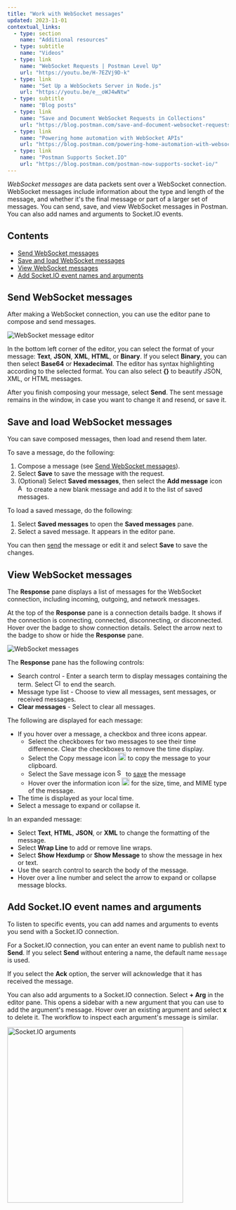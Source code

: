 ```yaml
---
title: "Work with WebSocket messages"
updated: 2023-11-01
contextual_links:
  - type: section
    name: "Additional resources"
  - type: subtitle
    name: "Videos"
  - type: link
    name: "WebSocket Requests | Postman Level Up"
    url: "https://youtu.be/H-7EZVj9D-k"
  - type: link
    name: "Set Up a WebSockets Server in Node.js"
    url: "https://youtu.be/e__oWJ4wNtw"
  - type: subtitle
    name: "Blog posts"
  - type: link
    name: "Save and Document WebSocket Requests in Collections"
    url: "https://blog.postman.com/save-and-document-websocket-requests-in-collections/"
  - type: link
    name: "Powering home automation with WebSocket APIs"
    url: "https://blog.postman.com/powering-home-automation-with-websocket-apis/"
  - type: link
    name: "Postman Supports Socket.IO"
    url: "https://blog.postman.com/postman-now-supports-socket-io/"
---
```


_WebSocket messages_ are data packets sent over a WebSocket connection. WebSocket messages include information about the type and length of the message, and whether it's the final message or part of a larger set of messages. You can send, save, and view WebSocket messages in Postman. You can also add names and arguments to Socket.IO events.

## Contents

* [Send WebSocket messages](#send-websocket-messages)
* [Save and load WebSocket messages](#save-and-load-websocket-messages)
* [View WebSocket messages](#view-websocket-messages)
* [Add Socket.IO event names and arguments](#add-socketio-event-names-and-arguments)

## Send WebSocket messages

After making a WebSocket connection, you can use the editor pane to compose and send messages.

![WebSocket message editor](https://assets.postman.com/postman-docs/websocket-message-editor.jpg)

In the bottom left corner of the editor, you can select the format of your message: **Text**, **JSON**, **XML**, **HTML**, or **Binary**. If you select **Binary**, you can then select **Base64** or **Hexadecimal**. The editor has syntax highlighting according to the selected format. You can also select **{}** to beautify JSON, XML, or HTML messages.

After you finish composing your message, select **Send**. The sent message remains in the window, in case you want to change it and resend, or save it.

## Save and load WebSocket messages

You can save composed messages, then load and resend them later.

To save a message, do the following:

1. Compose a message (see [Send WebSocket messages](#send-websocket-messages)).
1. Select **Save** to save the message with the request.
1. (Optional) Select  **Saved messages**, then select the **Add message** icon <img alt="Add message icon" src="https://assets.postman.com/postman-docs/v10/icon-pin-collection-v10.14.0.jpg#icon" width="16px"> to create a new blank message and add it to the list of saved messages.

To load a saved message, do the following:

1. Select **Saved messages** to open the **Saved messages** pane.
1. Select a saved message. It appears in the editor pane.

You can then [send](#send-websocket-messages) the message or edit it and select **Save** to save the changes.

## View WebSocket messages

The **Response** pane displays a list of messages for the WebSocket connection, including incoming, outgoing, and network messages.

At the top of the **Response** pane is a connection details badge. It shows if the connection is connecting, connected, disconnecting, or disconnected. Hover over the badge to show connection details. Select the arrow next to the badge to show or hide the **Response** pane.

![WebSocket messages](https://assets.postman.com/postman-docs/websocket-messages.jpg)

The **Response** pane has the following controls:

* Search control - Enter a search term to display messages containing the term. Select <img alt="Close icon" src="https://assets.postman.com/postman-docs/icon-close.jpg#icon" width="16px"> to end the search.
* Message type list - Choose to view all messages, sent messages, or received messages.
* **Clear messages** - Select to clear all messages.

The following are displayed for each message:

* If you hover over a message, a checkbox and three icons appear.
    * Select the checkboxes for two messages to see their time difference. Clear the checkboxes to remove the time display.
    * Select the Copy message icon <img alt="Copy message icon" src="https://assets.postman.com/postman-docs/icons/websocket-copy-icon-v10-19.jpg#icon" width="18px"> to copy the message to your clipboard.
    * Select the Save message icon <img alt="Save message icon" src="https://assets.postman.com/postman-docs/icons/websocket-save-icon-v10-19.jpg#icon" width="16px"> to [save](#save-and-load-websocket-messages) the message
    * Hover over the information icon <img alt="Information icon" src="https://assets.postman.com/postman-docs/icons/websocket-info-icon-v10-19.jpg#icon" width="18px"> for the size, time, and MIME type of the message.
* The time is displayed as your local time.
* Select a message to expand or collapse it.

In an expanded message:

* Select **Text**, **HTML**, **JSON**, or **XML** to change the formatting of the message.
* Select **Wrap Line** to add or remove line wraps.
* Select **Show Hexdump** or **Show Message** to show the message in hex or text.
* Use the search control to search the body of the message.
* Hover over a line number and select the arrow to expand or collapse message blocks.

## Add Socket.IO event names and arguments

To listen to specific events, you can add names and arguments to events you send with a Socket.IO connection.

For a Socket.IO connection, you can enter an event name to publish next to **Send**. If you select **Send** without entering a name, the default name `message` is used.

If you select the **Ack** option, the server will acknowledge that it has received the message.

You can also add arguments to a Socket.IO connection. Select **+ Arg** in the editor pane. This opens a sidebar with a new argument that you can use to add the argument's message. Hover over an existing argument and select **x** to delete it. The workflow to inspect each argument's message is similar.

<img src="https://assets.postman.com/postman-docs/socketio-second-arg.jpg" alt="Socket.IO arguments" width="400px">
